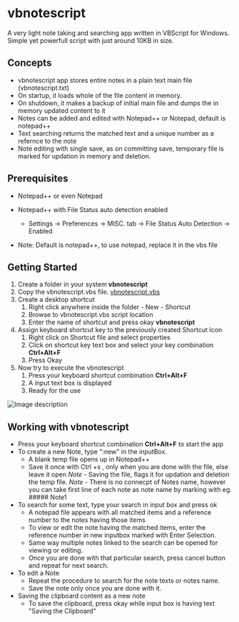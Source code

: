 # vbnotescript
A very light note taking and searching app written in VBScript for Windows.
Simple yet powerfull script with just around 10KB in size.

## Concepts
* vbnotescript app stores entire notes in a plain text main file (vbnotescript.txt)
* On startup, it loads whole of the file content in memory.
* On shutdown, it makes a backup of initial main file and dumps the in memory updated content to it
* Notes can be added and edited with Notepad++ or Notepad, default is notepad++
* Text searching returns the matched text and a unique number as a refernce to the note
* Note editing with single save, as on committing save, temporary file is marked for updation in memory and deletion.  

## Prerequisites
* Notepad++ or even Notepad
* Notepad++ with File Status auto detection enabled
   * Settings -> Preferences -> MISC. tab -> File Status Auto Detection -> Enabled

* Note: Default is notepad++, to use notepad, replace it in the vbs file 



## Getting Started
1. Create a folder in your system **vbnotescript**
1. Copy the vbnotescript.vbs file. [vbnotescript.vbs](https://github.com/sourceplant/vbnotescript/blob/master/vbnotescript.vbs)
1. Create a desktop shortcut 
   1. Right click anywhere inside the folder - New - Shortcut
   1. Browse to vbnotescript.vbs script location
   1. Enter the name of shortcut and press okay **vbnotescript**
1. Assign keyboard shortcut key to the previously created Shortcut Icon
   1. Right click on Shortcut file and select properties
   1. Click on shortcut key text box and select your key combination **Ctrl+Alt+F**
   1. Press Okay
1. Now try to execute the vbnotescript
   1. Press your keyboard shortcut combination **Ctrl+Alt+F**
   1. A input text box is displayed
   1. Ready for the use
  
![Image description](https://github.com/sourceplant/vbnotescript/blob/master/INSTALLATION.jpg)

## Working with vbnotescript

* Press your keyboard shortcut combination **Ctrl+Alt+F** to start the app
* To create a new Note, type ":new" in the inputBox.
   * A blank temp file opens up in Notepad++
   * Save it once with Ctrl +s , only when you are done with the file, else leave it open
   *Note* - Saving the file, flags it for updation and deletion the temp file.
   *Note* - There is no connecpt of Notes name, however you can take first line of each note as note name by marking with eg. ##### Note1
* To search for some text, type your search in input box and press ok
   * A notepad file appears with all matched items and a reference number to the notes having those items
   * To view or edit the note having the matched items, enter the reference number in new inputbox marked with Enter Selection.
   * Same way multiple notes linked to the search can be opened for viewing or editing.
   * Once you are done with that particular search, press cancel button and repeat for next search.
* To edit a Note
   * Repeat the procedure to search for the note texts or notes name.
   * Save the note only once you are done with it.
* Saving the clipboard content as a new note
   * To save the clipboard, press okay while input box is having text "Saving the Clipboard"
